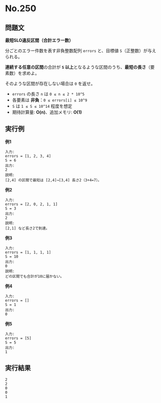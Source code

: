 # No.250

## 問題文

**最短SLO違反区間（合計エラー数）**

分ごとのエラー件数を表す非負整数配列 `errors` と、目標値 `S`（正整数）が与えられる。

**連続する任意の区間**の合計が **`S` 以上**となるような区間のうち、**最短の長さ**（要素数）を求めよ。

そのような区間が存在しない場合は `0` を返せ。

* `errors` の長さ `n` は `0 ≤ n ≤ 2 * 10^5`
* 各要素は **非負**：`0 ≤ errors[i] ≤ 10^9`
* `S` は `1 ≤ S ≤ 10^14` 程度を想定
* 期待計算量: **O(n)**、追加メモリ: **O(1)**

## 実行例

**例1**

```
入力:
errors = [1, 2, 3, 4]
S = 6
出力:
2
説明:
[2,4] の区間で最短は [2,4]→[3,4] 長さ2（3+4=7）。
```

**例2**

```
入力:
errors = [2, 0, 2, 1, 1]
S = 3
出力:
2
説明:
[2,1] など長さ2で到達。
```

**例3**

```
入力:
errors = [1, 1, 1, 1]
S = 10
出力:
0
説明:
どの区間でも合計が10に届かない。
```

**例4**

```
入力:
errors = []
S = 1
出力:
0
```

**例5**

```
入力:
errors = [5]
S = 5
出力:
1
```

## 実行結果

```
2
2
0
0
1
```
